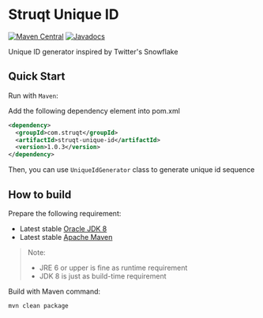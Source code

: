 # Struqt Unique ID
[![Maven Central](https://img.shields.io/maven-central/v/com.struqt/struqt-unique-id.svg)](https://maven-badges.herokuapp.com/maven-central/com.struqt/struqt-unique-id)
[![Javadocs](https://javadoc.io/badge/com.struqt/struqt-unique-id.svg?color=yellow)](https://javadoc.io/doc/com.struqt/struqt-unique-id)

Unique ID generator inspired by Twitter's Snowflake

## Quick Start

Run with `Maven`:

Add the following dependency element into pom.xml

```xml
<dependency>
  <groupId>com.struqt</groupId>
  <artifactId>struqt-unique-id</artifactId>
  <version>1.0.3</version>
</dependency>
```

Then, you can use `UniqueIdGenerator` class to generate unique id sequence


How to build
------------

Prepare the following requirement:
* Latest stable [Oracle JDK 8](http://www.oracle.com/technetwork/java/)
* Latest stable [Apache Maven](http://maven.apache.org/)

> Note:
> * JRE 6 or upper is fine as runtime requirement
> * JDK 8 is just as build-time requirement

Build with Maven command:

```Bash
mvn clean package
```
